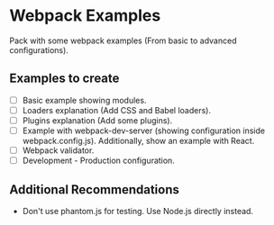 # Webpack Examples

Pack with some webpack examples (From basic to advanced configurations).

## Examples to create

- [ ] Basic example showing modules.
- [ ] Loaders explanation (Add CSS and Babel loaders).
- [ ] Plugins explanation (Add some plugins).
- [ ] Example with webpack-dev-server (showing configuration inside webpack.config.js). Additionally, show an example with React.
- [ ] Webpack validator.
- [ ] Development - Production configuration.

## Additional Recommendations 

- Don't use phantom.js for testing. Use Node.js directly instead.
